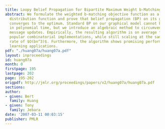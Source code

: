 ```yaml
---
title: Loopy Belief Propagation for Bipartite Maximum Weight b-Matching
abstract: We formulate the weighted b-matching objective function as a probability
  distribution function and prove that belief propagation (BP) on its graphical model
  converges to the optimum. Standard BP on our graphical model cannot be computed
  in polynomial time, but we introduce an algebraic method to circumvent the combinatorial
  message updates. Empirically, the resulting algorithm is on average faster than
  popular combinatorial implementations, while still scaling at the same asymptotic
  rate of $O(bn^3)$. Furthermore, the algorithm shows promising performance in machine
  learning applications.
pdf: "./huang07a/huang07a.pdf"
layout: inproceedings
id: huang07a
month: 0
firstpage: 195
lastpage: 202
page: 195-202
origpdf: http://jmlr.org/proceedings/papers/v2/huang07a/huang07a.pdf
sections: 
author:
- given: Bert
  family: Huang
- given: Tony
  family: Jebara
date: '2007-03-11 00:03:15'
publisher: PMLR
---
```

